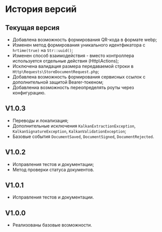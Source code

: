 # История версий


## Текущая версия

- Добавлена возможность формирования QR-кода в формате webp;
- Изменен метод формирования уникального идентфикатора с `hrtime(true)` на `Str::uuid()`;
- Изменен способ взаимодействия - вместо контроллера используется отдельные действия (Http\Actions);
- Исключена валидация размера передаваемой строки в `Http\Requests\StoreDocumentRequest.php`;
- Добавлена возможность формирования сервисных ссылок с дополнительной защитой Bearer-токеном;
- Добавлениа возможность переопределять роуты через конфигурацию.

## V1.0.3

- Переводы и локализация;
- Дополнительные исключения `KalkanExtractionException`, `KalkanSignatureException`, `KalkanValidationException`;
- Базовые события `DocumentSaved`, `DocumentSigned`, `DocumentRejected`.

## V1.0.2

- Исправления тестов и документации;
- Метод проверки статуса документов.

## V1.0.1

- Исправления тестов и документации.

## V1.0.0

- Реализованы базовые возможности.

